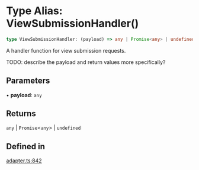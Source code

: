 # Type Alias: ViewSubmissionHandler()

```ts
type ViewSubmissionHandler: (payload) => any | Promise<any> | undefined;
```

A handler function for view submission requests.

TODO: describe the payload and return values more specifically?

## Parameters

• **payload**: `any`

## Returns

`any` \| `Promise`\<`any`\> \| `undefined`

## Defined in

[adapter.ts:842](https://github.com/slackapi/node-slack-sdk/blob/7b348598b763c2b7545d1042b5f0429775cfa62c/packages/interactive-messages/src/adapter.ts#L842)
